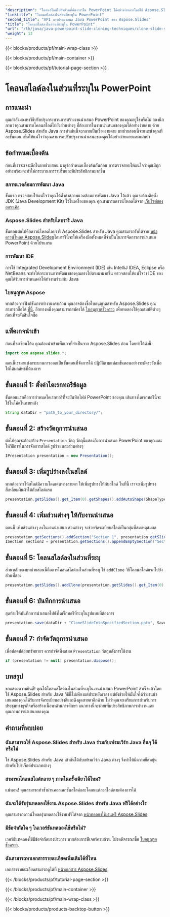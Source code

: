 ```yaml
---
"description": "โคลนสไลด์ไปยังส่วนที่ต้องการใน PowerPoint ได้อย่างง่ายดายโดยใช้ Aspose.Slides สำหรับ Java ปรับปรุงการนำเสนอของคุณด้วยคู่มือทีละขั้นตอนนี้"
"linktitle": "โคลนสไลด์ลงในส่วนที่ระบุใน PowerPoint"
"second_title": "API การประมวลผล Java PowerPoint ของ Aspose.Slides"
"title": "โคลนสไลด์ลงในส่วนที่ระบุใน PowerPoint"
"url": "/th/java/java-powerpoint-slide-cloning-techniques/clone-slide-specified-section-powerpoint/"
"weight": 13
---
```


{{< blocks/products/pf/main-wrap-class >}}

{{< blocks/products/pf/main-container >}}

{{< blocks/products/pf/tutorial-page-section >}}

# โคลนสไลด์ลงในส่วนที่ระบุใน PowerPoint

## การแนะนำ
คุณกำลังมองหาวิธีปรับปรุงกระบวนการสร้างงานนำเสนอ PowerPoint ของคุณอยู่ใช่หรือไม่ ลองนึกภาพว่าคุณสามารถโคลนสไลด์ไปยังส่วนต่างๆ ที่ต้องการในงานนำเสนอของคุณได้อย่างง่ายดาย ด้วย Aspose.Slides สำหรับ Java การทำเช่นนี้จะกลายเป็นเรื่องง่ายดาย บทช่วยสอนนี้จะแนะนำคุณทีละขั้นตอน เพื่อให้แน่ใจว่าคุณสามารถปรับปรุงงานนำเสนอของคุณได้อย่างง่ายดายและแม่นยำ
## ข้อกำหนดเบื้องต้น
ก่อนที่เราจะเจาะลึกในบทช่วยสอน มาดูข้อกำหนดเบื้องต้นกันก่อน การตรวจสอบให้แน่ใจว่าคุณมีทุกอย่างพร้อมจะทำให้กระบวนการราบรื่นและมีประสิทธิภาพมากขึ้น
### สภาพแวดล้อมการพัฒนา Java
ขั้นแรก ตรวจสอบให้แน่ใจว่าคุณได้ตั้งค่าสภาพแวดล้อมการพัฒนา Java ไว้แล้ว คุณจะต้องติดตั้ง JDK (Java Development Kit) ไว้ในเครื่องของคุณ คุณสามารถดาวน์โหลดได้จาก [เว็บไซต์ของออราเคิล](https://www-oracle.com/java/technologies/javase-downloads.html).
### Aspose.Slides สำหรับไลบรารี Java
ขั้นตอนต่อไปคือดาวน์โหลดไลบรารี Aspose.Slides สำหรับ Java คุณสามารถรับได้จาก [หน้าดาวน์โหลด Aspose.Slides](https://releases.aspose.com/slides/java/)ไลบรารีนี้จะให้เครื่องมือทั้งหมดที่จำเป็นในการจัดการการนำเสนอ PowerPoint ด้วยโปรแกรม
### การพัฒนา IDE
การใช้ Integrated Development Environment (IDE) เช่น IntelliJ IDEA, Eclipse หรือ NetBeans จะทำให้กระบวนการพัฒนาของคุณตรงไปตรงมามากขึ้น ตรวจสอบให้แน่ใจว่า IDE ของคุณได้รับการกำหนดค่าให้ทำงานร่วมกับ Java
### ใบอนุญาต Aspose
หากต้องการฟังก์ชันการทำงานครบถ้วน คุณอาจต้องซื้อใบอนุญาตสำหรับ Aspose.Slides คุณสามารถซื้อได้ [ที่นี่](https://purchase.aspose.com/buy). อีกทางหนึ่งคุณสามารถสมัครได้ [ใบอนุญาตชั่วคราว](https://purchase.aspose.com/temporary-license/) เพื่อทดลองใช้คุณสมบัติต่างๆ ก่อนที่จะตัดสินใจซื้อ
## แพ็คเกจนำเข้า
ก่อนที่จะเขียนโค้ด คุณต้องนำเข้าแพ็กเกจที่จำเป็นจาก Aspose.Slides ก่อน โดยทำได้ดังนี้:
```java
import com.aspose.slides.*;

```
ตอนนี้เรามาแบ่งกระบวนการออกเป็นขั้นตอนที่จัดการได้ ปฏิบัติตามแต่ละขั้นตอนอย่างระมัดระวังเพื่อให้ได้ผลลัพธ์ที่ต้องการ
## ขั้นตอนที่ 1: ตั้งค่าไดเรกทอรีข้อมูล
ขั้นตอนแรกคือการกำหนดไดเรกทอรีที่จะบันทึกไฟล์ PowerPoint ของคุณ เส้นทางไดเรกทอรีนี้จะใช้ในโค้ดในภายหลัง
```java
String dataDir = "path_to_your_directory/";
```
## ขั้นตอนที่ 2: สร้างวัตถุการนำเสนอ
ต่อไปคุณจะต้องสร้าง `Presentation` วัตถุ วัตถุนี้แสดงถึงการนำเสนอ PowerPoint ของคุณและให้วิธีการในการจัดการสไลด์ รูปร่าง และส่วนต่างๆ
```java
IPresentation presentation = new Presentation();
```
## ขั้นตอนที่ 3: เพิ่มรูปร่างลงในสไลด์
หากต้องการให้สไลด์มีความโดดเด่นทางสายตา ให้เพิ่มรูปทรงให้กับสไลด์ ในที่นี้ เราจะเพิ่มรูปทรงสี่เหลี่ยมผืนผ้าให้กับสไลด์แรก
```java
presentation.getSlides().get_Item(0).getShapes().addAutoShape(ShapeType.Rectangle, 200, 50, 300, 100);
```
## ขั้นตอนที่ 4: เพิ่มส่วนต่างๆ ให้กับงานนำเสนอ
ตอนนี้ เพิ่มส่วนต่างๆ ลงในงานนำเสนอ ส่วนต่างๆ จะช่วยจัดระเบียบสไลด์เป็นกลุ่มที่สมเหตุสมผล
```java
presentation.getSections().addSection("Section 1", presentation.getSlides().get_Item(0));
ISection section2 = presentation.getSections().appendEmptySection("Section 2");
```
## ขั้นตอนที่ 5: โคลนสไลด์ลงในส่วนที่ระบุ
ส่วนหลักของบทช่วยสอนนี้คือการโคลนสไลด์ลงในส่วนที่ระบุ ใช้ `addClone` วิธีโคลนสไลด์แรกไปยังส่วนที่สอง
```java
presentation.getSlides().addClone(presentation.getSlides().get_Item(0), section2);
```
## ขั้นตอนที่ 6: บันทึกการนำเสนอ
สุดท้ายให้บันทึกการนำเสนอไปยังไดเร็กทอรีที่ระบุในรูปแบบที่ต้องการ
```java
presentation.save(dataDir + "CloneSlideIntoSpecifiedSection.pptx", SaveFormat.Pptx);
```
## ขั้นตอนที่ 7: กำจัดวัตถุการนำเสนอ
เพื่อปลดปล่อยทรัพยากร ควรกำจัดทิ้งเสมอ `Presentation` วัตถุหลังการใช้งาน
```java
if (presentation != null) presentation.dispose();
```
## บทสรุป
ขอแสดงความยินดี! คุณได้โคลนสไลด์ลงในส่วนที่ระบุในงานนำเสนอ PowerPoint สำเร็จแล้วโดยใช้ Aspose.Slides สำหรับ Java วิธีนี้ไม่เพียงแต่ประหยัดเวลา แต่ยังช่วยให้มั่นใจได้ว่างานนำเสนอของคุณได้รับการจัดระเบียบอย่างดีและดึงดูดสายตาอีกด้วย 
ไม่ว่าคุณจะเตรียมการสำหรับการประชุมทางธุรกิจหรือสร้างเนื้อหาด้านการศึกษา แนวทางนี้จะช่วยเพิ่มประสิทธิภาพการทำงานและคุณภาพการนำเสนอของคุณ
## คำถามที่พบบ่อย
### ฉันสามารถใช้ Aspose.Slides สำหรับ Java ร่วมกับเฟรมเวิร์ก Java อื่นๆ ได้หรือไม่
ใช่ Aspose.Slides สำหรับ Java เข้ากันได้กับเฟรมเวิร์ก Java ต่างๆ จึงทำให้มีความยืดหยุ่นสำหรับโปรเจ็กต์ประเภทต่างๆ
### สามารถโคลนสไลด์หลาย ๆ ภาพในครั้งเดียวได้ไหม?
แน่นอน! คุณสามารถทำซ้ำผ่านคอลเลกชันสไลด์และโคลนแต่ละสไลด์ตามต้องการได้
### ฉันจะได้รับรุ่นทดลองใช้งาน Aspose.Slides สำหรับ Java ฟรีได้อย่างไร
คุณสามารถดาวน์โหลดรุ่นทดลองใช้งานฟรีได้จาก [หน้าทดลองใช้งานฟรี Aspose.Slides](https://releases-aspose.com/).
### มีข้อจำกัดใด ๆ ในเวอร์ชันทดลองใช้หรือไม่?
เวอร์ชันทดลองใช้มีข้อจำกัดบางประการ หากต้องการฟีเจอร์ครบถ้วน โปรดพิจารณาซื้อ [ใบอนุญาตชั่วคราว](https://purchase-aspose.com/temporary-license/).
### ฉันสามารถหาเอกสารรายละเอียดเพิ่มเติมได้ที่ไหน
เอกสารรายละเอียดสามารถดูได้ที่ [หน้าเอกสาร Aspose.Slides](https://reference-aspose.com/slides/java/).

{{< /blocks/products/pf/tutorial-page-section >}}

{{< /blocks/products/pf/main-container >}}

{{< /blocks/products/pf/main-wrap-class >}}

{{< blocks/products/products-backtop-button >}}